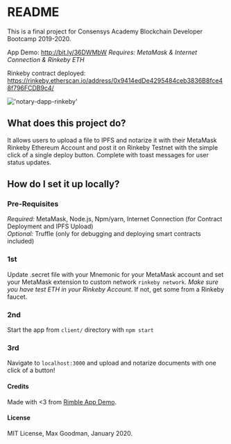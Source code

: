 # README

This is a final project for Consensys Academy Blockchain Developer Bootcamp 2019-2020.

App Demo: http://bit.ly/36DWMbW <em>Requires: MetaMask & Internet Connection & Rinkeby ETH</em>

Rinkeby contract deployed: https://rinkeby.etherscan.io/address/0x9414edDe4295484ceb3836B8fce48f796FCDB9c4/  

!['notary-dapp-rinkeby'](https://media.giphy.com/media/f6JmPFaArTS71zduv5/giphy.gif)

## What does this project do? 

It allows users to upload a file to IPFS and notarize it with their MetaMask Rinkeby Ethereum Account and post it on Rinkeby Testnet with the simple click of a single deploy button. Complete with toast messages for user status updates. 

## How do I set it up locally? 

### Pre-Requisites

<em>Required:</em> MetaMask, Node.js, Npm/yarn, Internet Connection (for Contract Deployment and IPFS Upload)<br/>
<em>Optional:</em> Truffle (only for debugging and deploying smart contracts included)

### 1st
Update .secret file with your Mnemonic for your MetaMask account and set your MetaMask extension to custom network `rinkeby network`. <em>Make sure you have test ETH in your Rinkeby Account</em>. If not, get some from a Rinkeby faucet. 

### 2nd
Start the app from `client/` directory with `npm start`

### 3rd
Navigate to `localhost:3000` and upload and notarize documents with one click of a button!
 
#### Credits
Made with <3 from <a href="https://github.com/ConsenSys/rimble-app-demo">Rimble App Demo</a>.

#### License 
MIT License, Max Goodman, January 2020. 


